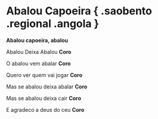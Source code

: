 # Abalou Capoeira   { .saobento .regional .angola }

**Abalou capoeira, abalou**

Abalou Deixa Abalou
**Coro**

O abalou vem abalar
**Coro**

Quero ver quem vai jogar
**Coro**

Mas se abalou deixa abalar
**Coro**

Mas se abalou deixa cair
**Coro**

E agradeco a deus do ceu
**Coro**
